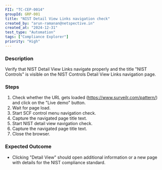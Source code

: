 ```yaml
---
FII: "TC-CEP-0014"
groupId: GRP-001
title: "NIST Detail View Links navigation check"
created_by: "arun-ramanan@netspective.in"
created_at: "2024-12-31"
test_type: "Automation"
tags: ["Compliance Explorer"]
priority: "High"
---
```


### Description

Verify that NIST Detail View Links navigate properly and the title "NIST Controls" is visible on the NIST Controls Detail View Links navigation page.

### Steps

1. Check whether the URL gets loaded (https://www.surveilr.com/pattern/) and click on the "Live demo" button.
2. Wait for page load.
3. Start SCF control menu navigation check.
4. Capture the navigated page title text.
5. Start NIST detail view navigation check.
6. Capture the navigated page title text.
7. Close the browser.

### Expected Outcome

- Clicking "Detail View" should open additional information or a new page with details for the NIST compliance standard.
